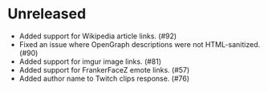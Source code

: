 # Unreleased

- Added support for Wikipedia article links. (#92)
- Fixed an issue where OpenGraph descriptions were not HTML-sanitized. (#90)
- Added support for imgur image links. (#81)
- Added support for FrankerFaceZ emote links. (#57)
- Added author name to Twitch clips response. (#76)
